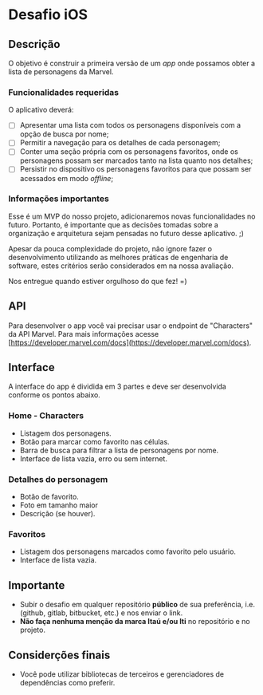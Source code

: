 # Desafio iOS

## Descrição
O objetivo é construir a primeira versão de um *app* onde possamos obter a lista de personagens da Marvel.

### Funcionalidades requeridas

O aplicativo deverá:

- [ ] Apresentar uma lista com todos os personagens disponíveis com a opção de busca por nome;
- [ ] Permitir a navegação para os detalhes de cada personagem;
- [ ] Conter uma seção própria com os personagens favoritos, onde os personagens possam ser marcados tanto na lista quanto nos detalhes;
- [ ] Persistir no dispositivo os personagens favoritos para que possam ser acessados em modo *offline*; 

### Informações importantes

Esse é um MVP do nosso projeto, adicionaremos novas funcionalidades no futuro. Portanto, é importante que as decisões tomadas sobre a organização e arquitetura sejam pensadas no futuro desse aplicativo. ;)

Apesar da pouca complexidade do projeto, não ignore fazer o desenvolvimento utilizando as melhores práticas de engenharia de software, estes critérios serão considerados em na nossa avaliação.

Nos entregue quando estiver orgulhoso do que fez! =)

## API
Para desenvolver o app você vai precisar usar o endpoint de "Characters" da API Marvel. Para mais informações acesse [https://developer.marvel.com/docs](https://developer.marvel.com/docs).

## Interface
A interface do app é dividida em 3 partes e deve ser desenvolvida conforme os pontos abaixo.

### Home - Characters
* Listagem dos personagens.
* Botão para marcar como favorito nas células.
* Barra de busca para filtrar a lista de personagens por nome.
* Interface de lista vazia, erro ou sem internet.

### Detalhes do personagem
* Botão de favorito.
* Foto em tamanho maior
* Descrição (se houver).

### Favoritos
* Listagem dos personagens marcados como favorito pelo usuário.
* Interface de lista vazia.

## Importante
* Subir o desafio em qualquer repositório **público** de sua preferência, i.e. (github, gitlab, bitbucket, etc.) e nos enviar o link.
* **Não faça nenhuma menção da marca Itaú e/ou Iti** no repositório e no projeto.

## Considerções finais
* Você pode utilizar bibliotecas de terceiros e gerenciadores de dependências como preferir.

